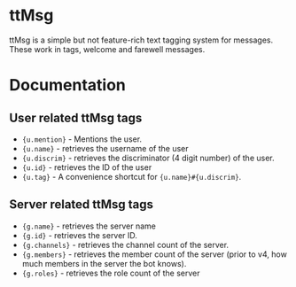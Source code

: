 <!--
Copyright (C) 2022 tt.bot dev team
 
This file is part of tt.bot.
 
tt.bot is free software: you can redistribute it and/or modify
it under the terms of the GNU Affero General Public License as published by
the Free Software Foundation, either version 3 of the License, or
(at your option) any later version.
 
tt.bot is distributed in the hope that it will be useful,
but WITHOUT ANY WARRANTY; without even the implied warranty of
MERCHANTABILITY or FITNESS FOR A PARTICULAR PURPOSE.  See the
GNU Affero General Public License for more details.
 
You should have received a copy of the GNU Affero General Public License
along with tt.bot.  If not, see <http://www.gnu.org/licenses/>.
-->
# ttMsg
ttMsg is a simple but not feature-rich text tagging system for messages. These work in tags, welcome and farewell messages.

# Documentation
## User related ttMsg tags
- `{u.mention}` - Mentions the user.
- `{u.name}` - retrieves the username of the user
- `{u.discrim}` - retrieves the discriminator (4 digit number) of the user.
- `{u.id}` - retrieves the ID of the user
- `{u.tag}` - A convenience shortcut for `{u.name}#{u.discrim}`.
## Server related ttMsg tags
- `{g.name}` - retrieves the server name
- `{g.id}`  - retrieves the server ID.
- `{g.channels}` - retrieves the channel count of the server.
- `{g.members}` - retrieves the member count of the server (prior to v4, how much members in the server the bot knows).
- `{g.roles}` - retrieves the role count of the server